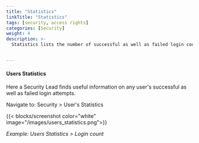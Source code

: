 ```yaml
---
title: "Statistics"
linkTitle: "Statistics"
tags: [security, access rights]
categories: [Security]
weight: 4
description: >-
  Statistics lists the number of successful as well as failed login counts by user.


---
```


#### Users Statistics

Here a Security Lead finds useful information on any user's successful as well as failed login attempts.

Navigate to: Security > User's Statistics

{{< blocks/screenshot color="white" image="/images/users_statistics.png">}} 

*Example: Users Statistics > Login count*

